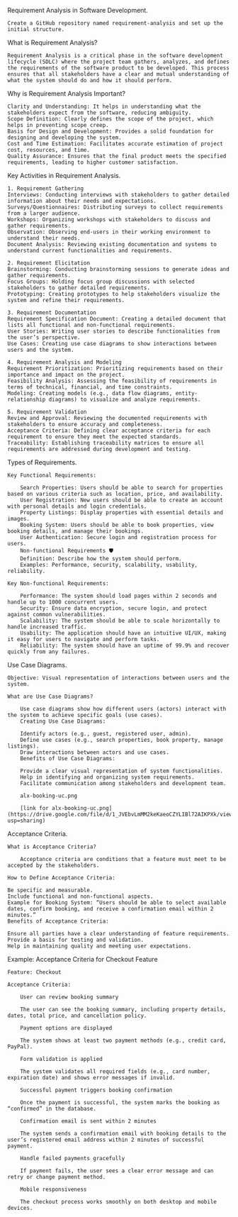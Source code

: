 Requirement Analysis in Software Development.

    Create a GitHub repository named requirement-analysis and set up the initial structure.

What is Requirement Analysis?

    Requirement Analysis is a critical phase in the software development lifecycle (SDLC) where the project team gathers, analyzes, and defines the requirements of the software product to be developed. This process ensures that all stakeholders have a clear and mutual understanding of what the system should do and how it should perform.

Why is Requirement Analysis Important?

    Clarity and Understanding: It helps in understanding what the stakeholders expect from the software, reducing ambiguity.
    Scope Definition: Clearly defines the scope of the project, which helps in preventing scope creep.
    Basis for Design and Development: Provides a solid foundation for designing and developing the system.
    Cost and Time Estimation: Facilitates accurate estimation of project cost, resources, and time.
    Quality Assurance: Ensures that the final product meets the specified requirements, leading to higher customer satisfaction.

Key Activities in Requirement Analysis.

    1. Requirement Gathering 
    Interviews: Conducting interviews with stakeholders to gather detailed information about their needs and expectations.
    Surveys/Questionnaires: Distributing surveys to collect requirements from a larger audience.
    Workshops: Organizing workshops with stakeholders to discuss and gather requirements.
    Observation: Observing end-users in their working environment to understand their needs.
    Document Analysis: Reviewing existing documentation and systems to understand current functionalities and requirements.

    2. Requirement Elicitation 
    Brainstorming: Conducting brainstorming sessions to generate ideas and gather requirements.
    Focus Groups: Holding focus group discussions with selected stakeholders to gather detailed requirements.
    Prototyping: Creating prototypes to help stakeholders visualize the system and refine their requirements.

    3. Requirement Documentation 
    Requirement Specification Document: Creating a detailed document that lists all functional and non-functional requirements.
    User Stories: Writing user stories to describe functionalities from the user’s perspective.
    Use Cases: Creating use case diagrams to show interactions between users and the system.

    4. Requirement Analysis and Modeling 
    Requirement Prioritization: Prioritizing requirements based on their importance and impact on the project.
    Feasibility Analysis: Assessing the feasibility of requirements in terms of technical, financial, and time constraints.
    Modeling: Creating models (e.g., data flow diagrams, entity-relationship diagrams) to visualize and analyze requirements.

    5. Requirement Validation 
    Review and Approval: Reviewing the documented requirements with stakeholders to ensure accuracy and completeness.
    Acceptance Criteria: Defining clear acceptance criteria for each requirement to ensure they meet the expected standards.
    Traceability: Establishing traceability matrices to ensure all requirements are addressed during development and testing.

Types of Requirements.

    Key Functional Requirements:

        Search Properties: Users should be able to search for properties based on various criteria such as location, price, and availability.
        User Registration: New users should be able to create an account with personal details and login credentials.
        Property Listings: Display properties with essential details and images.
        Booking System: Users should be able to book properties, view booking details, and manage their bookings.
        User Authentication: Secure login and registration process for users.
        Non-functional Requirements 🛡️
        Definition: Describe how the system should perform.
        Examples: Performance, security, scalability, usability, reliability.

    Key Non-functional Requirements:

        Performance: The system should load pages within 2 seconds and handle up to 1000 concurrent users.
        Security: Ensure data encryption, secure login, and protect against common vulnerabilities.
        Scalability: The system should be able to scale horizontally to handle increased traffic.
        Usability: The application should have an intuitive UI/UX, making it easy for users to navigate and perform tasks.
        Reliability: The system should have an uptime of 99.9% and recover quickly from any failures.

Use Case Diagrams.

    Objective: Visual representation of interactions between users and the system.

    What are Use Case Diagrams?

        Use case diagrams show how different users (actors) interact with the system to achieve specific goals (use cases).
        Creating Use Case Diagrams:

        Identify actors (e.g., guest, registered user, admin).
        Define use cases (e.g., search properties, book property, manage listings).
        Draw interactions between actors and use cases.
        Benefits of Use Case Diagrams:

        Provide a clear visual representation of system functionalities.
        Help in identifying and organizing system requirements.
        Facilitate communication among stakeholders and development team.

        alx-booking-uc.png

        [link for alx-booking-uc.png](https://drive.google.com/file/d/1_JVEbvLmMM2keKaeoCZYLIBl72AIKPXk/view?usp=sharing)

Acceptance Criteria.

    What is Acceptance Criteria?

        Acceptance criteria are conditions that a feature must meet to be accepted by the stakeholders.

    How to Define Acceptance Criteria:

    Be specific and measurable.
    Include functional and non-functional aspects.
    Example for Booking System: “Users should be able to select available dates, confirm booking, and receive a confirmation email within 2 minutes.”
    Benefits of Acceptance Criteria:

    Ensure all parties have a clear understanding of feature requirements.
    Provide a basis for testing and validation.
    Help in maintaining quality and meeting user expectations.

Example: Acceptance Criteria for Checkout Feature

    Feature: Checkout

    Acceptance Criteria:

        User can review booking summary

        The user can see the booking summary, including property details, dates, total price, and cancellation policy.

        Payment options are displayed

        The system shows at least two payment methods (e.g., credit card, PayPal).

        Form validation is applied

        The system validates all required fields (e.g., card number, expiration date) and shows error messages if invalid.

        Successful payment triggers booking confirmation

        Once the payment is successful, the system marks the booking as “confirmed” in the database.

        Confirmation email is sent within 2 minutes

        The system sends a confirmation email with booking details to the user’s registered email address within 2 minutes of successful payment.

        Handle failed payments gracefully

        If payment fails, the user sees a clear error message and can retry or change payment method.

        Mobile responsiveness

        The checkout process works smoothly on both desktop and mobile devices.